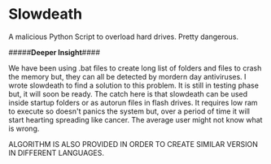 # Slowdeath
A malicious Python Script to overload hard drives. Pretty dangerous.

#####__Deeper Insight__####

We have been using .bat files to create long list of folders and files to crash the memory but, they can all be detected by mordern day antiviruses. I wrote slowdeath to find a solution to this problem. It is still in testing phase but, it will soon be ready. The catch here is that slowdeath can be used inside startup folders or as autorun files in flash drives. It requires low ram to execute so doesn't panics the system but, over a period of time it will start hearting spreading like cancer. The average user might not know what is wrong. 

ALGORITHM IS ALSO PROVIDED IN ORDER TO CREATE SIMILAR VERSION IN DIFFERENT LANGUAGES.
